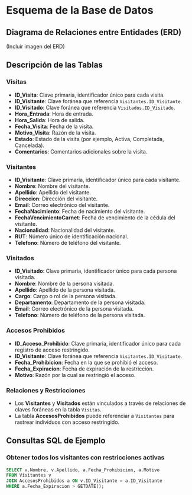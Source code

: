 # Esquema de la Base de Datos

## Diagrama de Relaciones entre Entidades (ERD)
(Incluir imagen del ERD)

## Descripción de las Tablas

### Visitas
- **ID_Visita**: Clave primaria, identificador único para cada visita.
- **ID_Visitante**: Clave foránea que referencia `Visitantes.ID_Visitante`.
- **ID_Visitado**: Clave foránea que referencia `Visitados.ID_Visitado`.
- **Hora_Entrada**: Hora de entrada.
- **Hora_Salida**: Hora de salida.
- **Fecha_Visita**: Fecha de la visita.
- **Motivo_Visita**: Razón de la visita.
- **Estado**: Estado de la visita (por ejemplo, Activa, Completada, Cancelada).
- **Comentarios**: Comentarios adicionales sobre la visita.

### Visitantes
- **ID_Visitante**: Clave primaria, identificador único para cada visitante.
- **Nombre**: Nombre del visitante.
- **Apellido**: Apellido del visitante.
- **Direccion**: Dirección del visitante.
- **Email**: Correo electrónico del visitante.
- **FechaNacimiento**: Fecha de nacimiento del visitante.
- **FechaVencimientoCarnet**: Fecha de vencimiento de la cédula del visitante.
- **Nacionalidad**: Nacionalidad del visitante.
- **RUT**: Número único de identificación nacional.
- **Telefono**: Número de teléfono del visitante.

### Visitados
- **ID_Visitado**: Clave primaria, identificador único para cada persona visitada.
- **Nombre**: Nombre de la persona visitada.
- **Apellido**: Apellido de la persona visitada.
- **Cargo**: Cargo o rol de la persona visitada.
- **Departamento**: Departamento de la persona visitada.
- **Email**: Correo electrónico de la persona visitada.
- **Telefono**: Número de teléfono de la persona visitada.

### Accesos Prohibidos
- **ID_Acceso_Prohibido**: Clave primaria, identificador único para cada registro de acceso restringido.
- **ID_Visitante**: Clave foránea que referencia `Visitantes.ID_Visitante`.
- **Fecha_Prohibicion**: Fecha en la que se prohibió el acceso.
- **Fecha_Expiracion**: Fecha de expiración de la restricción.
- **Motivo**: Razón por la cual se restringió el acceso.

### Relaciones y Restricciones
- Los **Visitantes** y **Visitados** están vinculados a través de relaciones de claves foráneas en la tabla `Visitas`.
- La tabla **AccesosProhibidos** puede referenciar a `Visitantes` para rastrear individuos con acceso restringido.

## Consultas SQL de Ejemplo

### Obtener todos los visitantes con restricciones activas
```sql
SELECT v.Nombre, v.Apellido, a.Fecha_Prohibicion, a.Motivo
FROM Visitantes v
JOIN AccesosProhibidos a ON v.ID_Visitante = a.ID_Visitante
WHERE a.Fecha_Expiracion > GETDATE();
